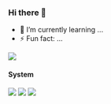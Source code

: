 ### Hi there 👋

- 🌱 I’m currently learning ...
- ⚡ Fun fact: ...

![](https://github-readme-stats.vercel.app/api?username=Lilayzzz&theme=dark)


#### System

[![](https://img.shields.io/badge/Windows10-0078D6?&logo=Windows&logoColor=ffffff)](https://www.microsoftstore.com.cn/software/windows)
[![](https://img.shields.io/badge/MAC-FE6722?logo=apple&logoColor=ffffff)](https://www.apple.com.cn/ipados/ipados-14/)
[![](https://img.shields.io/badge/CentOS-3DDC84?logo=Linux&logoColor=ffffff)](https://www.centos.org//)
